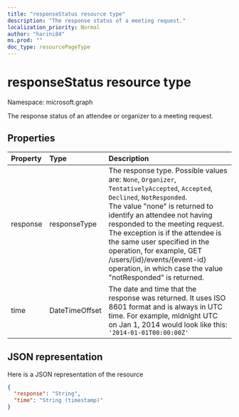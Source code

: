 ```yaml
---
title: "responseStatus resource type"
description: "The response status of a meeting request."
localization_priority: Normal
author: "harini84"
ms.prod: ""
doc_type: resourcePageType
---
```


# responseStatus resource type

Namespace: microsoft.graph

The response status of an attendee or organizer to a meeting request.

## Properties

| Property | Type           | Description |
|:---------|:---------------|:------------|
| response | responseType   | The response type. Possible values are: `None`, `Organizer`, `TentativelyAccepted`, `Accepted`, `Declined`, `NotResponded`.<br> The value "none" is returned to identify an attendee not having responded to the meeting request. The exception is if the attendee is the same user specified in the operation, for example, GET /users/{id}/events/{event-id} operation, in which case the value "notResponded" is returned.
| time     | DateTimeOffset | The date and time that the response was returned. It uses ISO 8601 format and is always in UTC time. For example, midnight UTC on Jan 1, 2014 would look like this: `'2014-01-01T00:00:00Z'`

## JSON representation

Here is a JSON representation of the resource

<!-- {
  "blockType": "resource",
  "optionalProperties": [

  ],
  "@odata.type": "microsoft.graph.responseStatus"
}-->

```json
{
  "response": "String",
  "time": "String (timestamp)"
}
```

<!-- uuid: 8fcb5dbc-d5aa-4681-8e31-b001d5168d79
2015-10-25 14:57:30 UTC -->
<!-- {
  "type": "#page.annotation",
  "description": "responseStatus resource",
  "keywords": "",
  "section": "documentation",
  "tocPath": ""
}-->

